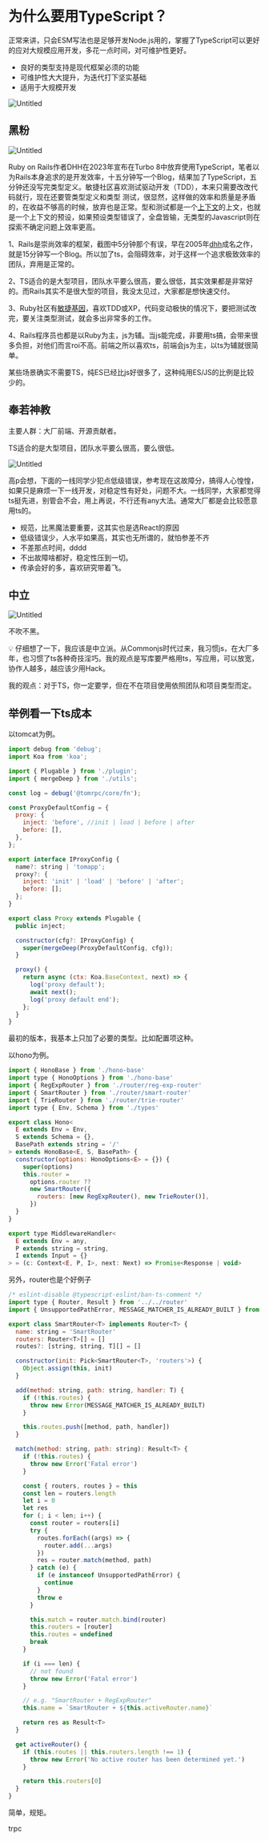 # 为什么要用TypeScript？

正常来讲，只会ESM写法也是足够开发Node.js用的，掌握了TypeScript可以更好的应对大规模应用开发，多花一点时间，对可维护性更好。

- 良好的类型支持是现代框架必须的功能
- 可维护性大大提升，为迭代打下坚实基础
- 适用于大规模开发

![Untitled](img/Untitled%203.png)

## 黑粉

![Untitled](img/Untitled%204.png)

Ruby on Rails作者DHH在2023年宣布在Turbo 8中放弃使用TypeScript，笔者以为Rails本身追求的是开发效率，十五分钟写一个Blog，结果加了TypeScript，五分钟还没写完类型定义。敏捷社区喜欢测试驱动开发（TDD），本来只需要改改代码就行，现在还要管类型定义和类型 测试，很显然，这样做的效率和质量是矛盾的，在收益不够高的时候，放弃也是正常。型和测试都是一个[上下文](https://link.zhihu.com/?target=https%3A//www.jdon.com/tag-15977/)的上文，也就是一个上下文的预设，如果预设类型错误了，全盘皆输，无类型的Javascript则在探索不确定问题上效率更高。

1、Rails是崇尚效率的框架，截图中5分钟那个有误，早在2005年[dhh](https://www.zhihu.com/search?q=dhh&search_source=Entity&hybrid_search_source=Entity&hybrid_search_extra=%7B%22sourceType%22%3A%22answer%22%2C%22sourceId%22%3A3222336155%7D)成名之作，就是15分钟写一个Blog。所以加了ts，会阻碍效率，对于这样一个追求极致效率的团队，弃用是正常的。

2、TS适合的是大型项目，团队水平要么很高，要么很低，其实效果都是非常好的。而Rails其实不是很大型的项目，我没太见过，大家都是想快速交付。

3、Ruby社区有[敏捷基因](https://www.zhihu.com/search?q=%E6%95%8F%E6%8D%B7%E5%9F%BA%E5%9B%A0&search_source=Entity&hybrid_search_source=Entity&hybrid_search_extra=%7B%22sourceType%22%3A%22answer%22%2C%22sourceId%22%3A3222336155%7D)，喜欢TDD或XP，代码变动极快的情况下，要把测试改完，要关注类型测试，就会多出非常多的工作。

4、Rails程序员也都是以Ruby为主，js为辅。当js能完成，非要用ts搞，会带来很多负担，对他们而言roi不高。前端之所以喜欢ts，前端会js为主，以ts为辅就很简单。

某些场景确实不需要TS，纯ES已经比js好很多了，这种纯用ES/JS的比例是比较少的。

## 奉若神教

主要人群：大厂前端、开源贡献者。

TS适合的是大型项目，团队水平要么很高，要么很低。

![Untitled](img/Untitled%205.png)

高p会想，下面的一线同学少犯点低级错误，参考现在这故障分，搞得人心惶惶，如果只是麻烦一下一线开发，对稳定性有好处，问题不大。一线同学，大家都觉得ts挺先进，别管会不会，用上再说，不行还有any大法。通常大厂都是会比较愿意用ts的。

- 规范，比黑魔法要重要，这其实也是选React的原因
- 低级错误少，人水平如果高，其实也无所谓的，就怕参差不齐
- 不差那点时间，dddd
- 不出故障啥都好，稳定性压到一切。
- 传承会好的多，喜欢研究带着飞。

## 中立

![Untitled](img/Untitled%206.png)

不吹不黑。

<aside>
💡 仔细想了一下，我应该是中立派。从Commonjs时代过来，我习惯js，在大厂多年，也习惯了ts各种奇技淫巧。我的观点是写库要严格用ts，写应用，可以放宽，协作人越多，越应该少用Hack。

</aside>

我的观点：对于TS，你一定要学，但在不在项目使用依照团队和项目类型而定。

## 举例看一下ts成本

以tomcat为例。

```jsx
import debug from 'debug';
import Koa from 'koa';

import { Plugable } from './plugin';
import { mergeDeep } from './utils';

const log = debug('@tomrpc/core/fn');

const ProxyDefaultConfig = {
  proxy: {
    inject: 'before', //init | load | before | after
    before: [],
  },
};

export interface IProxyConfig {
  name?: string | 'tomapp';
  proxy?: {
    inject: 'init' | 'load' | 'before' | 'after';
    before: [];
  };
}

export class Proxy extends Plugable {
  public inject;

  constructor(cfg?: IProxyConfig) {
    super(mergeDeep(ProxyDefaultConfig, cfg));
  }

  proxy() {
    return async (ctx: Koa.BaseContext, next) => {
      log('proxy default');
      await next();
      log('proxy default end');
    };
  }
}
```

最初的版本，我基本上只加了必要的类型。比如配置项这种。

以hono为例。

```jsx
import { HonoBase } from './hono-base'
import type { HonoOptions } from './hono-base'
import { RegExpRouter } from './router/reg-exp-router'
import { SmartRouter } from './router/smart-router'
import { TrieRouter } from './router/trie-router'
import type { Env, Schema } from './types'

export class Hono<
  E extends Env = Env,
  S extends Schema = {},
  BasePath extends string = '/'
> extends HonoBase<E, S, BasePath> {
  constructor(options: HonoOptions<E> = {}) {
    super(options)
    this.router =
      options.router ??
      new SmartRouter({
        routers: [new RegExpRouter(), new TrieRouter()],
      })
  }
}

export type MiddlewareHandler<
  E extends Env = any,
  P extends string = string,
  I extends Input = {}
> = (c: Context<E, P, I>, next: Next) => Promise<Response | void>
```

另外，router也是个好例子

```jsx
/* eslint-disable @typescript-eslint/ban-ts-comment */
import type { Router, Result } from '../../router'
import { UnsupportedPathError, MESSAGE_MATCHER_IS_ALREADY_BUILT } from '../../router'

export class SmartRouter<T> implements Router<T> {
  name: string = 'SmartRouter'
  routers: Router<T>[] = []
  routes?: [string, string, T][] = []

  constructor(init: Pick<SmartRouter<T>, 'routers'>) {
    Object.assign(this, init)
  }

  add(method: string, path: string, handler: T) {
    if (!this.routes) {
      throw new Error(MESSAGE_MATCHER_IS_ALREADY_BUILT)
    }

    this.routes.push([method, path, handler])
  }

  match(method: string, path: string): Result<T> {
    if (!this.routes) {
      throw new Error('Fatal error')
    }

    const { routers, routes } = this
    const len = routers.length
    let i = 0
    let res
    for (; i < len; i++) {
      const router = routers[i]
      try {
        routes.forEach((args) => {
          router.add(...args)
        })
        res = router.match(method, path)
      } catch (e) {
        if (e instanceof UnsupportedPathError) {
          continue
        }
        throw e
      }

      this.match = router.match.bind(router)
      this.routers = [router]
      this.routes = undefined
      break
    }

    if (i === len) {
      // not found
      throw new Error('Fatal error')
    }

    // e.g. "SmartRouter + RegExpRouter"
    this.name = `SmartRouter + ${this.activeRouter.name}`

    return res as Result<T>
  }

  get activeRouter() {
    if (this.routes || this.routers.length !== 1) {
      throw new Error('No active router has been determined yet.')
    }

    return this.routers[0]
  }
}
```

简单，规矩。

trpc
